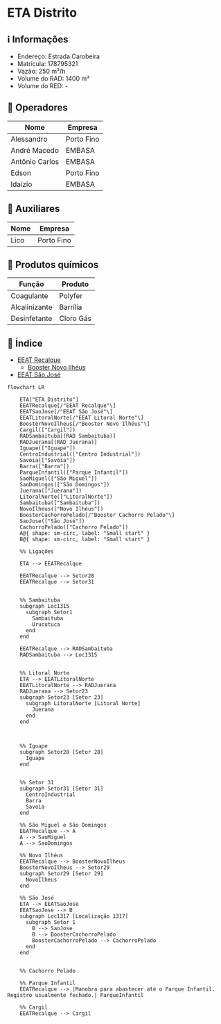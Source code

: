 # ETA Distrito

## ℹ️ Informações
- Endereço: Estrada Carobeira
- Matrícula: 178795321
- Vazão: 250 m³/h
- Volume do RAD: 1400 m³
- Volume do RED: -


## 👷 Operadores
| Nome     | Empresa |
| -------------    | ------------- |
| Alessandro  | Porto Fino |
| André Macedo  | EMBASA |
| Antônio Carlos  | EMBASA|
| Edson  | Porto Fino |
| Idaízio  | EMBASA |

## 👷 Auxiliares
| Nome     | Empresa |
| -------------    | ------------- |
| Lico  | Porto Fino |


## 🧪 Produtos químicos

| Função     | Produto |
| -------------    | ------------- |
| Coagulante  | Polyfer|
| Alcalinizante  | Barrília |
| Desinfetante  | Cloro Gás |

## 📖 Índice

- [EEAT Recalque](EEAT%20Recalque.md)
  - [Booster Novo Ilhéus](Booster%20Novo%20Ilhéus.md)
- [EEAT São José](EEAT%20São%20José.md)

```mermaid
flowchart LR
        
    ETA["ETA Distrito"] 
    EEATRecalque[/"EEAT Recalque"\]
    EEATSaoJose[/"EEAT São José"\] 
    EEATLitoralNorte[/"EEAT Litoral Norte"\] 
    BoosterNovoIlheus[/"Booster Novo Ilhéus"\]
    Cargil(["Cargil"]) 
    RADSambaituba[(RAD Sambaituba)]
    RADJuerana[(RAD Juerana)]
    Iguape(["Iguape"]) 
    CentroIndustrial(["Centro Industrial"]) 
    Savoia(["Savóia"]) 
    Barra(["Barra"]) 
    ParqueInfantil(["Parque Infantil"]) 
    SaoMiguel(["São Miguel"]) 
    SaoDomingos(["São Domingos"]) 
    Juerana(["Juerana"]) 
    LitoralNorte(["LitoralNorte"]) 
    Sambaituba(["Sambaituba"]) 
    NovoIlheus(["Novo Ilhéus"])
    BoosterCachorroPelado[/"Booster Cachorro Pelado"\] 
    SaoJose(["São José"]) 
    CachorroPelado(["Cachorro Pelado"])
    A@{ shape: sm-circ, label: "Small start" }
    B@{ shape: sm-circ, label: "Small start" }

    %% Ligações
    
    ETA --> EEATRecalque

    EEATRecalque --> Setor28
    EEATRecalque --> Setor31


    %% Sambaituba  
    subgraph Loc1315
      subgraph Setor1
        Sambaituba
        Urucutuca
      end 
    end

    EEATRecalque --> RADSambaituba
    RADSambaituba --> Loc1315


    %% Litoral Norte
    ETA --> EEATLitoralNorte
    EEATLitoralNorte --> RADJuerana
    RADJuerana --> Setor23
    subgraph Setor23 [Setor 23]
      subgraph LitoralNorte [Litoral Norte]
        Juerana
      end
    end
  

    
    %% Iguape
    subgraph Setor28 [Setor 28]
      Iguape
    end


    %% Setor 31
    subgraph Setor31 [Setor 31]
      CentroIndustrial
      Barra
      Savoia
    end

    %% São Miguel e São Domingos
    EEATRecalque --> A
    A --> SaoMiguel
    A --> SaoDomingos

    %% Novo Ilhéus
    EEATRecalque --> BoosterNovoIlheus
    BoosterNovoIlheus --> Setor29
    subgraph Setor29 [Setor 29]
      NovoIlheus
    end

    %% São José
    ETA --> EEATSaoJose    
    EEATSaoJose --> B
    subgraph Loc1317 [Localização 1317]
      subgraph Setor 1
        B --> SaoJose
        B --> BoosterCachorroPelado
        BoosterCachorroPelado --> CachorroPelado
      end
    end


    %% Cachorro Pelado

    %% Parque Infantil
    EEATRecalque --> |Manobra para abastecer até o Parque Infantil. Registro usualmente fechado.| ParqueInfantil

    %% Cargil
    EEATRecalque --> Cargil
    
    

    

    
        
```
